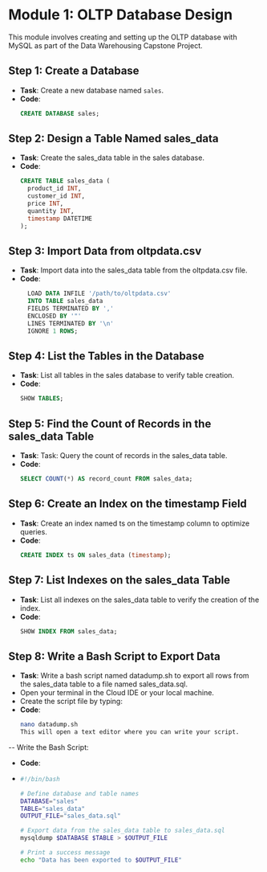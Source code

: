 # Module 1: OLTP Database Design

This module involves creating and setting up the OLTP database with MySQL as part of the Data Warehousing Capstone Project.

## Step 1: Create a Database
- **Task**: Create a new database named `sales`.
- **Code**:
  ```sql
  CREATE DATABASE sales;

## Step 2: Design a Table Named sales_data
- **Task**: Create the sales_data table in the sales database.
- **Code**:
  ```sql
  CREATE TABLE sales_data (
    product_id INT,
    customer_id INT,
    price INT,
    quantity INT,
    timestamp DATETIME
  );

## Step 3: Import Data from oltpdata.csv
- **Task**: Import data into the sales_data table from the oltpdata.csv file.
- **Code**:
  ```sql
    LOAD DATA INFILE '/path/to/oltpdata.csv'
    INTO TABLE sales_data
    FIELDS TERMINATED BY ',' 
    ENCLOSED BY '"'
    LINES TERMINATED BY '\n'
    IGNORE 1 ROWS;

## Step 4: List the Tables in the Database
- **Task**: List all tables in the sales database to verify table creation.
- **Code**:
  ```sql
  SHOW TABLES;

## Step 5: Find the Count of Records in the sales_data Table
- **Task**: Task: Query the count of records in the sales_data table.
- **Code**:
  ```sql
  SELECT COUNT(*) AS record_count FROM sales_data;

## Step 6: Create an Index on the timestamp Field
- **Task**: Create an index named ts on the timestamp column to optimize queries.
- **Code**:
  ```sql
  CREATE INDEX ts ON sales_data (timestamp);

## Step 7: List Indexes on the sales_data Table
- **Task**: List all indexes on the sales_data table to verify the creation of the index.
- **Code**:
  ```sql
  SHOW INDEX FROM sales_data;

## Step 8: Write a Bash Script to Export Data
- **Task**: Write a bash script named datadump.sh to export all rows from the sales_data table to a file named sales_data.sql.
- Open your terminal in the Cloud IDE or your local machine.
- Create the script file by typing:
- **Code**:
  ```sh
  nano datadump.sh
  This will open a text editor where you can write your script.
--  Write the Bash Script:
- **Code**:
- ```sh
  #!/bin/bash

  # Define database and table names
  DATABASE="sales"
  TABLE="sales_data"
  OUTPUT_FILE="sales_data.sql"
  
  # Export data from the sales_data table to sales_data.sql
  mysqldump $DATABASE $TABLE > $OUTPUT_FILE
  
  # Print a success message
  echo "Data has been exported to $OUTPUT_FILE"
